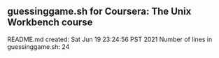 ## guessinggame.sh for Coursera: The Unix Workbench course
README.md created: 
Sat Jun 19 23:24:56 PST 2021
Number of lines in guessinggame.sh: 24
